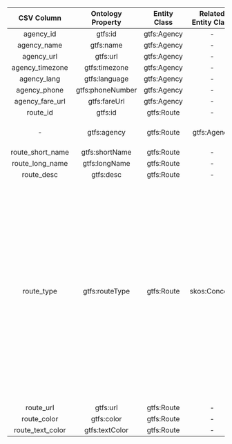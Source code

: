 |    CSV Column    | Ontology Property | Entity Class | Related Entity Class | Subject Generation    | Join Condition | Datatype | Function Name | Function Output |
|:----------------:|:-----------------:|:------------:|:--------------------:|:---------------------:|:--------------:|:--------:|:-------------:|:---------------:|
|    agency_id     | gtfs:id           | gtfs:Agency  |          -           | ex:agency/{agency_id} | -              |xsd:string|       -       | -               |
|   agency_name    | gtfs:name         | gtfs:Agency  |          -           | ex:agency/{agency_id} | -              |foaf:name |       -       | -               |
|    agency_url    | gtfs:url          | gtfs:Agency  |          -           | ex:agency/{agency_id} | -              |foaf:page |       -       | -               |
| agency_timezone  | gtfs:timezone     | gtfs:Agency  |          -           | ex:agency/{agency_id} | -              |xsd:string|       -       | -               |
|   agency_lang    | gtfs:language     | gtfs:Agency  |          -           | ex:agency/{agency_id} | -              |xsd:string|       -       | -               |
|   agency_phone   | gtfs:phoneNumber  | gtfs:Agency  |          -           | ex:agency/{agency_id} | -              |foaf:phone|       -       | -             |
| agency_fare_url  | gtfs:fareUrl      | gtfs:Agency  |          -           | ex:agency/{agency_id} | -              |foaf:page |       -       | -               |
|     route_id     | gtfs:id           | gtfs:Route   |          -           | ex:route/{route_id}   | -              |xsd:string|       -       | -               |
|        -         | gtfs:agency       | gtfs:Route   |     gtfs:Agency      | ex:route/{route_id} |routes.agency_id = agency.agency_id|-|       -       | -               | 
| route_short_name | gtfs:shortName    | gtfs:Route   |          -           | ex:route/{route_id}   | -              |xsd:string|  capitalize   | Input string in capital format |
| route_long_name  | gtfs:longName     | gtfs:Route   |          -           | ex:route/{route_id}   | -              |xsd:string|  capitalize   | Input string in capital format |
|    route_desc    | gtfs:desc         | gtfs:Route   |          -           | ex:route/{route_id}   | -              |xsd:string|       -       | -               |
|    route_type    | gtfs:routeType    | gtfs:Route   |     skos:Concept     | ex:route/{route_id}   | -              | -        | routeTypeMap  | 0->`http://transport.linkeddata.es/kos/route-type/tram` <br> 1 -> `http://transport.linkeddata.es/kos/route-type/subway` <br> 2 -> `http://transport.linkeddata.es/kos/route-type/rail` <br> 3 -> `http://transport.linkeddata.es/kos/route-type/bus` <br> 4 -> `http://transport.linkeddata.es/kos/route-type/ferry` <br> 5 -> `http://transport.linkeddata.es/kos/route-type/cable-tram` <br> 6 -> `http://transport.linkeddata.es/kos/route-type/aerial-lift` 7 -> `http://transport.linkeddata.es/kos/route-type/funicular` <br> 11 -> `http://transport.linkeddata.es/kos/route-type/trolleybus` <br> 12 -> `http://transport.linkeddata.es/kos/route-type/monorail`  |    
|    route_url     | gtfs:url          | gtfs:Route   |          -           | ex:route/{route_id}   | -              |foaf:page |       -       | -               |
|   route_color    | gtfs:color        | gtfs:Route   |          -           | ex:route/{route_id}   | -              |xsd:string|       -       | -               |
| route_text_color | gtfs:textColor    | gtfs:Route   |          -           | ex:route/{route_id}   | -              |xsd:string|       -       | -               |
